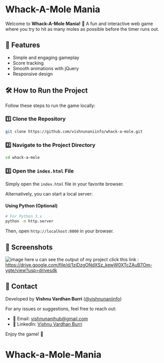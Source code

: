 # Whack-A-Mole Mania

Welcome to **Whack-A-Mole Mania!** 🎯 A fun and interactive web game where you try to hit as many moles as possible before the timer runs out.

## 🚀 Features
- Simple and engaging gameplay
- Score tracking
- Smooth animations with jQuery
- Responsive design

## 🛠️ How to Run the Project

Follow these steps to run the game locally:

### 1️⃣ Clone the Repository
```bash
git clone https://github.com/vishnunaniinfo/whack-a-mole.git
```

### 2️⃣ Navigate to the Project Directory
```bash
cd whack-a-mole
```

### 3️⃣ Open the `index.html` File
Simply open the `index.html` file in your favorite browser.

Alternatively, you can start a local server:

#### Using Python (Optional)
```bash
# For Python 3.x
python -m http.server
```
Then, open `http://localhost:8000` in your browser.

## 📸 Screenshots
![image](https://github.com/user-attachments/assets/87c35be5-20d3-44ce-ab88-1108693ce41e)
here u can see the output of my project click this link    :      https://drive.google.com/file/d/1zjDzgONdXSz_kewW0XTcZAuB7Om-ygte/view?usp=drivesdk
## 📩 Contact
Developed by **Vishnu Vardhan Burri** ([@vishnunaniinfo](https://github.com/vishnunaniinfo))

For any issues or suggestions, feel free to reach out:
- 📧 Email: [vishnunanihub@gmail.com](mailto:vishnunanihub@gmail.com)
- 🔗 LinkedIn: [Vishnu Vardhan Burri](https://www.linkedin.com/in/vishnu-vardhan-burri-3a684a280/)

Enjoy the game! 🎉

# Whack-a-Mole-Mania
